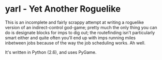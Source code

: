 yarl - Yet Another Roguelike
============================

This is an incomplete and fairly scrappy attempt at writing a roguelike version of an indirect-control
god-game; pretty much the only thing you can do is designate blocks for imps to dig out; the routefinding
isn't particularly smart either and quite often you'll end up with imps running miles inbetween jobs because
of the way the job scheduling works. Ah well.

It's written in Python (2.6), and uses PyGame.
